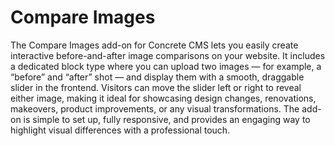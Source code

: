 # Compare Images 

The Compare Images add-on for Concrete CMS lets you easily create interactive before-and-after image comparisons on your website. It includes a dedicated block type where you can upload two images — for example, a “before” and “after” shot — and display them with a smooth, draggable slider in the frontend. Visitors can move the slider left or right to reveal either image, making it ideal for showcasing design changes, renovations, makeovers, product improvements, or any visual transformations. The add-on is simple to set up, fully responsive, and provides an engaging way to highlight visual differences with a professional touch.
